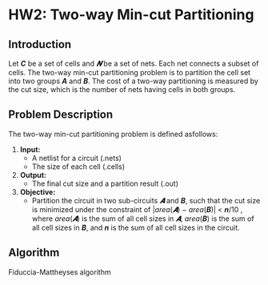 # HW2: Two-way Min-cut Partitioning

## Introduction 
Let **_C_** be a set of cells and **_𝑵_** be a set of nets. Each net connects a subset of cells. The two-way min-cut partitioning problem is to partition the cell set into two groups **_A_** and **_B_**. The cost of a two-way partitioning is measured by the cut size, which is the number of nets having cells in both groups. 

## Problem Description
The two-way min-cut partitioning problem is defined asfollows:
1. **Input:**
    - A netlist for a circuit (.nets)
    - The size of each cell (.cells)
2. **Output:**
    - The final cut size and a partition result (.out)
3. **Objective:**
    - Partition the circuit in two sub-circuits **_𝑨_** and **_B_**, such that the cut size is minimized under the constraint of |_area_(**_𝑨_**) − _area_(**_B_**)| < **_n_**/10 , where _area_(**_𝑨_**) is the sum of all cell sizes in **_𝑨_**, _area_(**_B_**) is the sum of all cell sizes in **_B_**, and **_n_** is the sum of all cell sizes in the circuit.

## Algorithm
Fiduccia-Mattheyses algorithm

